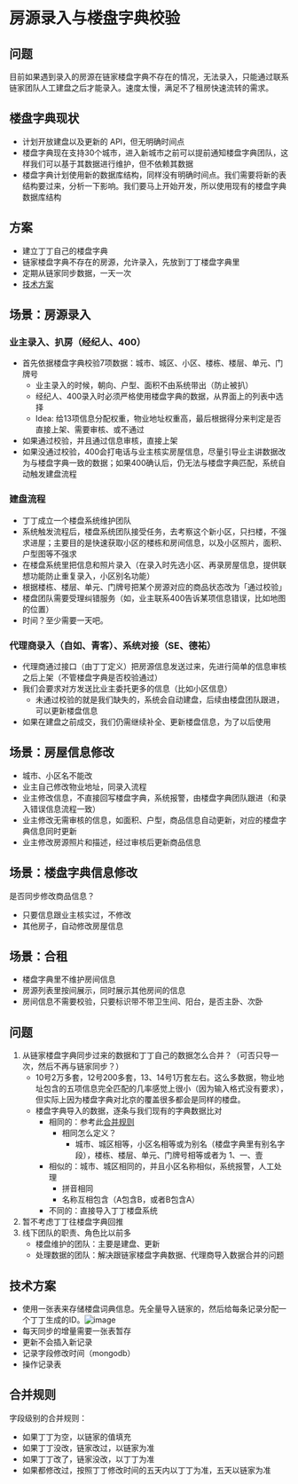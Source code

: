 # 房源录入与楼盘字典校验

## 问题

目前如果遇到录入的房源在链家楼盘字典不存在的情况，无法录入，只能通过联系链家团队人工建盘之后才能录入。速度太慢，满足不了租房快速流转的需求。

## 楼盘字典现状

* 计划开放建盘以及更新的 API，但无明确时间点
* 楼盘字典现在支持30个城市，进入新城市之前可以提前通知楼盘字典团队，这样我们可以基于其数据进行维护，但不依赖其数据
* 楼盘字典计划使用新的数据库结构，同样没有明确时间点。我们需要将新的表结构要过来，分析一下影响。我们要马上开始开发，所以使用现有的楼盘字典数据库结构

## 方案

* 建立丁丁自己的楼盘字典
* 链家楼盘字典不存在的房源，允许录入，先放到丁丁楼盘字典里
* 定期从链家同步数据，一天一次
* [技术方案](#技术方案)

## 场景：房源录入

### 业主录入、扒房（经纪人、400）

* 首先依据楼盘字典校验7项数据：城市、城区、小区、楼栋、楼层、单元、门牌号
	* 业主录入的时候，朝向、户型、面积不由系统带出（防止被扒）
	* 经纪人、400录入时必须严格使用楼盘字典的数据，从界面上的列表中选择
	* Idea: 给13项信息分配权重，物业地址权重高，最后根据得分来判定是否直接上架、需要审核、或不通过
* 如果通过校验，并且通过信息审核，直接上架
* 如果没通过校验，400会打电话与业主核实房屋信息，尽量引导业主讲数据改为与楼盘字典一致的数据；如果400确认后，仍无法与楼盘字典匹配，系统自动触发建盘流程

### 建盘流程

* 丁丁成立一个楼盘系统维护团队
* 系统触发流程后，楼盘系统团队接受任务，去考察这个新小区，只扫楼，不强求进屋；主要目的是快速获取小区的楼栋和房间信息，以及小区照片，面积、户型图等不强求
* 在楼盘系统里把信息和照片录入（在录入时先选小区、再录房屋信息，提供联想功能防止重复录入，小区别名功能）
* 根据楼栋、楼层、单元、门牌号把某个房源对应的商品状态改为「通过校验」
* 楼盘团队需要受理纠错服务（如，业主联系400告诉某项信息错误，比如地图的位置）
* 时间？至少需要一天吧。

### 代理商录入（自如、青客）、系统对接（SE、德祐）

* 代理商通过接口（由丁丁定义）把房源信息发送过来，先进行简单的信息审核之后上架（不管楼盘字典是否校验通过）
* 我们会要求对方发送比业主委托更多的信息（比如小区信息）
	* 未通过校验的就是我们缺失的，系统会自动建盘，后续由楼盘团队跟进，可以更新楼盘信息
* 如果在建盘之前成交，我们仍需继续补全、更新楼盘信息，为了以后使用

## 场景：房屋信息修改

* 城市、小区名不能改
* 业主自己修改物业地址，同录入流程
* 业主修改信息，不直接回写楼盘字典，系统报警，由楼盘字典团队跟进（和录入错误信息流程一致）
* 业主修改无需审核的信息，如面积、户型，商品信息自动更新，对应的楼盘字典信息同时更新
* 业主修改房源照片和描述，经过审核后更新商品信息

## 场景：楼盘字典信息修改

是否同步修改商品信息？

* 只要信息跟业主核实过，不修改
* 其他房子，自动修改房屋信息

## 场景：合租

* 楼盘字典里不维护房间信息
* 房源列表里按间展示，同时展示其他房间的信息
* 房间信息不需要校验，只要标识带不带卫生间、阳台，是否主卧、次卧

## 问题

1. 从链家楼盘字典同步过来的数据和丁丁自己的数据怎么合并？（可否只导一次，然后不再与链家同步？）
	* 10号2万多套，12号200多套，13、14号1万套左右。这么多数据，物业地址包含的五项信息完全匹配的几率感觉上很小（因为输入格式没有要求），但实际上因为楼盘字典对北京的覆盖很多都会是同样的楼盘。
	* 楼盘字典导入的数据，逐条与我们现有的字典数据比对
		* 相同的：参考此[合并规则](#合并规则)
			* 相同怎么定义？
				* 城市、城区相等，小区名相等或为别名（楼盘字典里有别名字段），楼栋、楼层、单元、门牌号相等或者为 1、一、壹
		* 相似的：城市、城区相同的，并且小区名称相似，系统报警，人工处理
			* 拼音相同
			* 名称互相包含（A包含B，或者B包含A）
		* 不同的：直接导入丁丁楼盘系统
2. 暂不考虑丁丁往楼盘字典回推
3. 线下团队的职责、角色比以前多
	* 楼盘维护的团队：主要是建盘、更新
	* 处理数据的团队：解决跟链家楼盘字典数据、代理商导入数据合并的问题
	
## 技术方案

* 使用一张表来存储楼盘词典信息。先全量导入链家的，然后给每条记录分配一个丁丁生成的ID。![image](http://7mnlla.com1.z0.glb.clouddn.com/solution1.png)
* 每天同步的增量需要一张表暂存
* 更新不会插入新记录
* 记录字段修改时间（mongodb）
* 操作记录表

## 合并规则

字段级别的合并规则：

* 如果丁丁为空，以链家的值填充
* 如果丁丁没改，链家改过，以链家为准
* 如果丁丁改了，链家没改，以丁丁为准
* 如果都修改过，按照丁丁修改时间的五天内以丁丁为准，五天以链家为准
